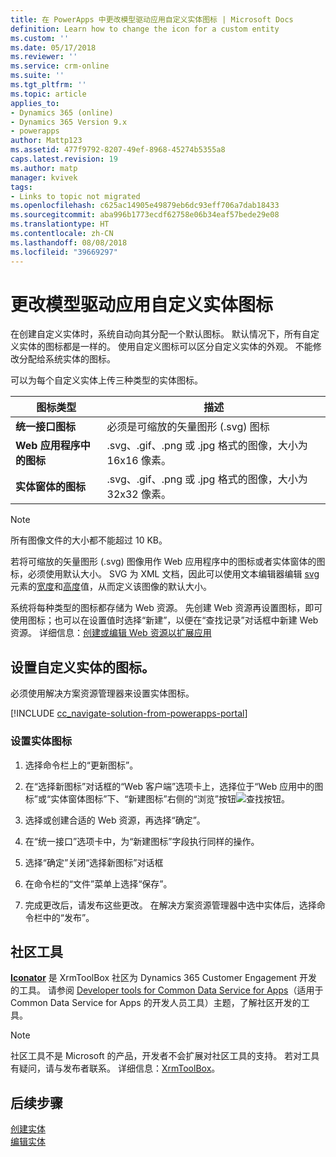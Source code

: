 ```yaml
---
title: 在 PowerApps 中更改模型驱动应用自定义实体图标 | Microsoft Docs
definition: Learn how to change the icon for a custom entity
ms.custom: ''
ms.date: 05/17/2018
ms.reviewer: ''
ms.service: crm-online
ms.suite: ''
ms.tgt_pltfrm: ''
ms.topic: article
applies_to:
- Dynamics 365 (online)
- Dynamics 365 Version 9.x
- powerapps
author: Mattp123
ms.assetid: 477f9792-8207-49ef-8968-45274b5355a8
caps.latest.revision: 19
ms.author: matp
manager: kvivek
tags:
- Links to topic not migrated
ms.openlocfilehash: c625ac14905e49879eb6dc93eff706a7dab18433
ms.sourcegitcommit: aba996b1773ecdf62758e06b34eaf57bede29e08
ms.translationtype: HT
ms.contentlocale: zh-CN
ms.lasthandoff: 08/08/2018
ms.locfileid: "39669297"
---
```

# <a name="change-model-driven-app-custom-entity-icons"></a>更改模型驱动应用自定义实体图标 

在创建自定义实体时，系统自动向其分配一个默认图标。 默认情况下，所有自定义实体的图标都是一样的。 使用自定义图标可以区分自定义实体的外观。 不能修改分配给系统实体的图标。  
  
 可以为每个自定义实体上传三种类型的实体图标。 

|图标类型  |描述  |
|---------|---------|
|**统一接口图标**|必须是可缩放的矢量图形 (.svg) 图标 |
|**Web 应用程序中的图标**|.svg、.gif、.png 或 .jpg 格式的图像，大小为 16x16 像素。|
|**实体窗体的图标**|.svg、.gif、.png 或 .jpg 格式的图像，大小为 32x32 像素。|

> [!NOTE]
> 所有图像文件的大小都不能超过 10 KB。
>
> 若将可缩放的矢量图形 (.svg) 图像用作 Web 应用程序中的图标或者实体窗体的图标，必须使用默认大小。 SVG 为 XML 文档，因此可以使用文本编辑器编辑 [svg](https://developer.mozilla.org/docs/Web/SVG/Element/svg) 元素的[宽度](https://developer.mozilla.org/docs/Web/SVG/Attribute/width)和[高度](https://developer.mozilla.org/docs/Web/SVG/Attribute/height)值，从而定义该图像的默认大小。

系统将每种类型的图标都存储为 Web 资源。 先创建 Web 资源再设置图标，即可使用图标；也可以在设置值时选择“新建”，以便在“查找记录”对话框中新建 Web 资源。 详细信息：[创建或编辑 Web 资源以扩展应用](create-edit-web-resources.md)

## <a name="set-the-icons-for-a-custom-entity"></a>设置自定义实体的图标。

必须使用解决方案资源管理器来设置实体图标。

[!INCLUDE [cc_navigate-solution-from-powerapps-portal](../../includes/cc_navigate-solution-from-powerapps-portal.md)]

### <a name="set-entity-icons"></a>设置实体图标

1. 选择命令栏上的“更新图标”。  
  
2. 在“选择新图标”对话框的“Web 客户端”选项卡上，选择位于“Web 应用中的图标”或“实体窗体图标”下、“新建图标”右侧的“浏览”按钮![查找按钮](media/lookup-button-4.gif)。
3. 选择或创建合适的 Web 资源，再选择“确定”。 
4. 在“统一接口”选项卡中，为“新建图标”字段执行同样的操作。
5. 选择“确定”关闭“选择新图标”对话框
6. 在命令栏的“文件”菜单上选择“保存”。  
7. 完成更改后，请发布这些更改。 在解决方案资源管理器中选中实体后，选择命令栏中的“发布”。
  
## <a name="community-tools"></a>社区工具

**[Iconator](https://www.xrmtoolbox.com/plugins/MscrmTools.Iconator/)** 是 XrmToolBox 社区为 Dynamics 365 Customer Engagement 开发的工具。 请参阅 [Developer tools for Common Data Service for Apps](https://docs.microsoft.com/dynamics365/customer-engagement/developer/developer-tools)（适用于 Common Data Service for Apps 的开发人员工具）主题，了解社区开发的工具。

> [!NOTE]
> 社区工具不是 Microsoft 的产品，开发者不会扩展对社区工具的支持。 若对工具有疑问，请与发布者联系。 详细信息：[XrmToolBox](https://www.xrmtoolbox.com)。

## <a name="next-steps"></a>后续步骤  
[创建实体](../common-data-service/create-edit-entities.md)<br />
[编辑实体](../common-data-service/edit-entities.md)
